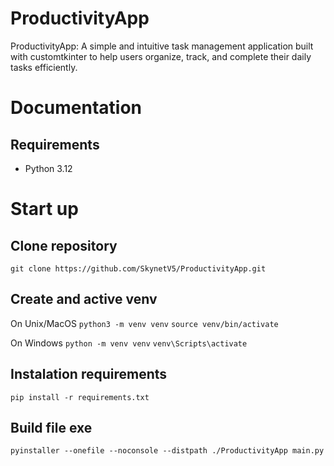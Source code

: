 # ProductivityApp
ProductivityApp: A simple and intuitive task management application built with customtkinter to help users organize, track, and complete their daily tasks efficiently.

# Documentation

## Requirements
- Python 3.12 

# Start up

## Clone repository

```git clone https://github.com/SkynetV5/ProductivityApp.git```

## Create and active venv

On Unix/MacOS
```python3 -m venv venv```
```source venv/bin/activate```

On Windows
```python -m venv venv```
```venv\Scripts\activate```

## Instalation requirements

```pip install -r requirements.txt```


## Build file exe

```pyinstaller --onefile --noconsole --distpath ./ProductivityApp main.py```
